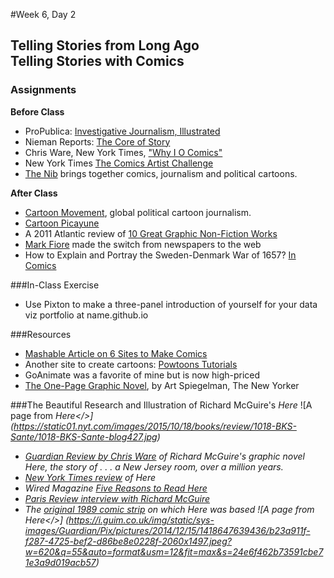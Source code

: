 #Week 6, Day 2
## Telling Stories from Long Ago <br/>Telling Stories with Comics

### Assignments

**Before Class**
- ProPublica: [Investigative Journalism, Illustrated](http://www.propublica.org/article/investigative-journalism-illustrated-a-qa-with-level-14-creators)
- Nieman Reports: [The Core of Story](http://niemanreports.org/articles/the-core-of-story/)
- Chris Ware, New York Times, ["Why I O Comics"](http://www.nytimes.com/interactive/2014/07/17/books/review/18ware.html?_r=0)
- New York Times [The Comics Artist Challenge](http://www.nytimes.com/interactive/2015/10/12/books/review/18roundup.html)
- [The Nib](https://thenib.com/about) brings together comics, journalism and political cartoons.

**After Class**

- [Cartoon Movement](http://www.cartoonmovement.com/), global political cartoon journalism.
- [Cartoon Picayune](http://www.cartoonpicayune.com/)
- A 2011 Atlantic review of [10 Great Graphic Non-Fiction Works](http://www.theatlantic.com/entertainment/archive/2011/08/comic-books-as-journalism-10-masterpieces-of-graphic-nonfiction/243351/)
- [Mark Fiore](https://www.markfiore.com/) made the switch from newspapers to the web
- How to Explain and Portray the Sweden-Denmark War of 1657? [In Comics](https://medium.com/bl%C3%A6khus-comics/the-march-across-the-belts-95753402e56b#.bnftzjxy3)

###In-Class Exercise
- Use Pixton to make a three-panel introduction of yourself for your data viz portfolio at name.github.io

###Resources

- [Mashable Article on 6 Sites to Make Comics](http://mashable.com/2010/10/24/create-your-own-comics/#XxheoAnehPq5)
- Another site to create cartoons: [Powtoons Tutorials](https://www.powtoon.com/tutorials/)
- GoAnimate was a favorite of mine but is now high-priced
- [The One-Page Graphic Novel](http://www.newyorker.com/culture/culture-desk/eyeball-kicks-art-spiegelman-on-one-page-graphic-novels?mbid=nl_160822_Daily&CNDID=12830884&spMailingID=9394711&spUserID=MTMzMTc5NTgxNjgwS0&spJobID=981814496&spReportId=OTgxODE0NDk2S0), by Art Spiegelman, The New Yorker

###The Beautiful Research and Illustration of Richard McGuire's *Here*
![A page from <i>Here</>]
(https://static01.nyt.com/images/2015/10/18/books/review/1018-BKS-Sante/1018-BKS-Sante-blog427.jpg)
- [Guardian Review by Chris Ware](http://www.theguardian.com/books/2014/dec/17/chris-ware-here-richard-mcguire-review-graphic-novel) of Richard McGuire's graphic novel <i>Here</i>, the story of . . . a New Jersey room, over a million years.
- [New York Times review](http://www.nytimes.com/2015/10/18/books/review/richard-mcguires-here.html?_r=0) of <i>Here</i>
- Wired Magazine [Five Reasons to Read <i>Here</i>](http://www.wired.com/2014/12/here-graphic-novel-richard-mcguire/)
- [Paris Review interview with Richard McGuire](http://www.theparisreview.org/blog/2015/06/12/split-screens-an-interview-with-richard-mcguire/)
- The [original 1989 comic strip](http://tumblr.austinkleon.com/post/105360385626) on which <i>Here</i> was based
![A page from <i>Here</>]
(https://i.guim.co.uk/img/static/sys-images/Guardian/Pix/pictures/2014/12/15/1418647639436/b23a911f-f287-4725-bef2-d86be8e0228f-2060x1497.jpeg?w=620&q=55&auto=format&usm=12&fit=max&s=24e6f462b73591cbe71e3a9d019acb57)

